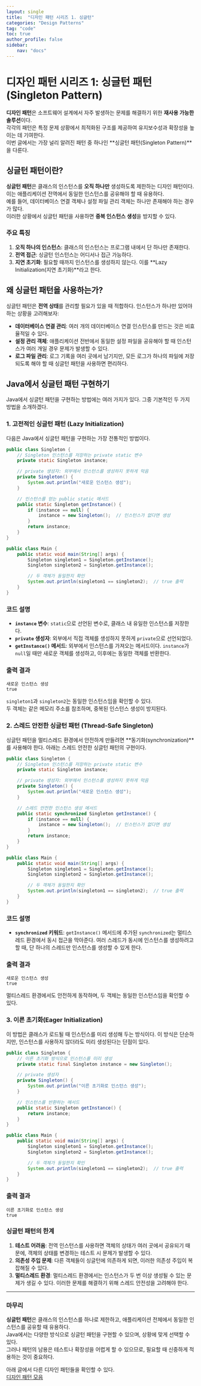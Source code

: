 ```yaml
---
layout: single
title:  "디자인 패턴 시리즈 1. 싱글턴"
categories: "Design Patterns"
tag: "code"
toc: true
author_profile: false
sidebar:
    nav: "docs"
---
```


# 디자인 패턴 시리즈 1: 싱글턴 패턴 (Singleton Pattern)

**디자인 패턴**은 소프트웨어 설계에서 자주 발생하는 문제를 해결하기 위한 **재사용 가능한 솔루션**이다.  
각각의 패턴은 특정 문제 상황에서 최적화된 구조를 제공하여 유지보수성과 확장성을 높이는 데 기여한다.  
이번 글에서는 가장 널리 알려진 패턴 중 하나인 **싱글턴 패턴(Singleton Pattern)**을 다룬다.  

## 싱글턴 패턴이란?

**싱글턴 패턴**은 클래스의 인스턴스를 **오직 하나만** 생성하도록 제한하는 디자인 패턴이다.  
이는 애플리케이션 전역에서 동일한 인스턴스를 공유해야 할 때 유용하다.  
예를 들어, 데이터베이스 연결 객체나 설정 파일 관리 객체는 하나만 존재해야 하는 경우가 많다.  
이러한 상황에서 싱글턴 패턴을 사용하면 **중복 인스턴스 생성**을 방지할 수 있다.  

### 주요 특징
1. **오직 하나의 인스턴스**: 클래스의 인스턴스는 프로그램 내에서 단 하나만 존재한다.  
2. **전역 접근**: 싱글턴 인스턴스는 어디서나 접근 가능하다.  
3. **지연 초기화**: 필요할 때까지 인스턴스를 생성하지 않는다. 이를 **Lazy Initialization(지연 초기화)**라고 한다.  

## 왜 싱글턴 패턴을 사용하는가?

싱글턴 패턴은 **전역 상태**를 관리할 필요가 있을 때 적합하다. 인스턴스가 하나만 있어야 하는 상황을 고려해보자:  
- **데이터베이스 연결 관리**: 여러 개의 데이터베이스 연결 인스턴스를 만드는 것은 비효율적일 수 있다.  
- **설정 관리 객체**: 애플리케이션 전반에서 동일한 설정 파일을 공유해야 할 때 인스턴스가 여러 개일 경우 문제가 발생할 수 있다.  
- **로그 파일 관리**: 로그 기록을 여러 곳에서 남기지만, 모든 로그가 하나의 파일에 저장되도록 해야 할 때 싱글턴 패턴을 사용하면 편리하다.  

## Java에서 싱글턴 패턴 구현하기  

Java에서 싱글턴 패턴을 구현하는 방법에는 여러 가지가 있다. 그중 기본적인 두 가지 방법을 소개하겠다.  

### 1. 고전적인 싱글턴 패턴 (Lazy Initialization)

다음은 Java에서 싱글턴 패턴을 구현하는 가장 전통적인 방법이다.  

```java
public class Singleton {
    // Singleton 인스턴스를 저장하는 private static 변수
    private static Singleton instance;

    // private 생성자: 외부에서 인스턴스를 생성하지 못하게 막음
    private Singleton() {
        System.out.println("새로운 인스턴스 생성");
    }

    // 인스턴스를 얻는 public static 메서드
    public static Singleton getInstance() {
        if (instance == null) {
            instance = new Singleton();  // 인스턴스가 없다면 생성
        }
        return instance;
    }
}

public class Main {
    public static void main(String[] args) {
        Singleton singleton1 = Singleton.getInstance();
        Singleton singleton2 = Singleton.getInstance();

        // 두 객체가 동일한지 확인
        System.out.println(singleton1 == singleton2);  // true 출력
    }
}
```

### 코드 설명
- **`instance` 변수**: `static`으로 선언된 변수로, 클래스 내 유일한 인스턴스를 저장한다.  
- **`private` 생성자**: 외부에서 직접 객체를 생성하지 못하게 `private`으로 선언되었다.  
- **`getInstance()` 메서드**: 외부에서 인스턴스를 가져오는 메서드이다. `instance`가 `null`일 때만 새로운 객체를 생성하고, 이후에는 동일한 객체를 반환한다.  

### 출력 결과
```
새로운 인스턴스 생성
true
```

`singleton1`과 `singleton2`는 동일한 인스턴스임을 확인할 수 있다.  
두 객체는 같은 메모리 주소를 참조하며, 중복된 인스턴스 생성이 방지된다.  

### 2. 스레드 안전한 싱글턴 패턴 (Thread-Safe Singleton)

싱글턴 패턴을 멀티스레드 환경에서 안전하게 만들려면 **동기화(synchronization)**를 사용해야 한다. 아래는 스레드 안전한 싱글턴 패턴의 구현이다.  

```java
public class Singleton {
    // Singleton 인스턴스를 저장하는 private static 변수
    private static Singleton instance;

    // private 생성자: 외부에서 인스턴스를 생성하지 못하게 막음
    private Singleton() {
        System.out.println("새로운 인스턴스 생성");
    }

    // 스레드 안전한 인스턴스 생성 메서드
    public static synchronized Singleton getInstance() {
        if (instance == null) {
            instance = new Singleton();  // 인스턴스가 없다면 생성
        }
        return instance;
    }
}

public class Main {
    public static void main(String[] args) {
        Singleton singleton1 = Singleton.getInstance();
        Singleton singleton2 = Singleton.getInstance();

        // 두 객체가 동일한지 확인
        System.out.println(singleton1 == singleton2);  // true 출력
    }
}
```

### 코드 설명
- **`synchronized` 키워드**: `getInstance()` 메서드에 추가된 `synchronized`는 멀티스레드 환경에서 동시 접근을 막아준다. 여러 스레드가 동시에 인스턴스를 생성하려고 할 때, 단 하나의 스레드만 인스턴스를 생성할 수 있게 한다.  

### 출력 결과
```
새로운 인스턴스 생성
true
```

멀티스레드 환경에서도 안전하게 동작하며, 두 객체는 동일한 인스턴스임을 확인할 수 있다.  

### 3. 이른 초기화(Eager Initialization)

이 방법은 클래스가 로드될 때 인스턴스를 미리 생성해 두는 방식이다. 이 방식은 단순하지만, 인스턴스를 사용하지 않더라도 미리 생성된다는 단점이 있다.  

```java
public class Singleton {
    // 이른 초기화 방식으로 인스턴스를 미리 생성
    private static final Singleton instance = new Singleton();

    // private 생성자
    private Singleton() {
        System.out.println("이른 초기화로 인스턴스 생성");
    }

    // 인스턴스를 반환하는 메서드
    public static Singleton getInstance() {
        return instance;
    }
}

public class Main {
    public static void main(String[] args) {
        Singleton singleton1 = Singleton.getInstance();
        Singleton singleton2 = Singleton.getInstance();

        // 두 객체가 동일한지 확인
        System.out.println(singleton1 == singleton2);  // true 출력
    }
}
```

### 출력 결과
```
이른 초기화로 인스턴스 생성
true
```

### 싱글턴 패턴의 한계

1. **테스트 어려움**: 전역 인스턴스를 사용하면 객체의 상태가 여러 곳에서 공유되기 때문에, 객체의 상태를 변경하는 테스트 시 문제가 발생할 수 있다.  
2. **의존성 주입 문제**: 다른 객체들이 싱글턴에 의존하게 되면, 이러한 의존성 주입이 복잡해질 수 있다.  
3. **멀티스레드 환경**: 멀티스레드 환경에서는 인스턴스가 두 번 이상 생성될 수 있는 문제가 생길 수 있다. 이러한 문제를 해결하기 위해 스레드 안전성을 고려해야 한다.  

---

### 마무리

**싱글턴 패턴**은 클래스의 인스턴스를 하나로 제한하고, 애플리케이션 전체에서 동일한 인스턴스를 공유할 때 유용하다.  
Java에서는 다양한 방식으로 싱글턴 패턴을 구현할 수 있으며, 상황에 맞게 선택할 수 있다.  
그러나 패턴의 남용은 테스트나 확장성을 어렵게 할 수 있으므로, 필요할 때 신중하게 적용하는 것이 중요하다.  

아래 글에서 다른 디자인 패턴들을 확인할 수 있다.  
[디자인 패턴 모음](https://gihak111.github.io/design/patterns/2024/11/05/Types_Of_Design_Patterns_upload.html)  